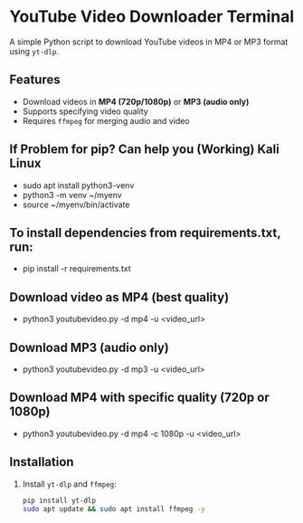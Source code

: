 # YouTube Video Downloader Terminal

A simple Python script to download YouTube videos in MP4 or MP3 format using `yt-dlp`.

## Features
- Download videos in **MP4 (720p/1080p)** or **MP3 (audio only)**
- Supports specifying video quality
- Requires `ffmpeg` for merging audio and video

## If Problem for pip? Can help you (Working) Kali Linux

 - sudo apt install python3-venv
 - python3 -m venv ~/myenv
 - source ~/myenv/bin/activate
 
## To install dependencies from requirements.txt, run:
- pip install -r requirements.txt

## Download video as MP4 (best quality)
- python3 youtubevideo.py -d mp4 -u <video_url>

## Download MP3 (audio only)
- python3 youtubevideo.py -d mp3 -u <video_url>

## Download MP4 with specific quality (720p or 1080p)
- python3 youtubevideo.py -d mp4 -c 1080p -u <video_url>

## Installation
1. Install `yt-dlp` and `ffmpeg`:
   ```bash
   pip install yt-dlp
   sudo apt update && sudo apt install ffmpeg -y
